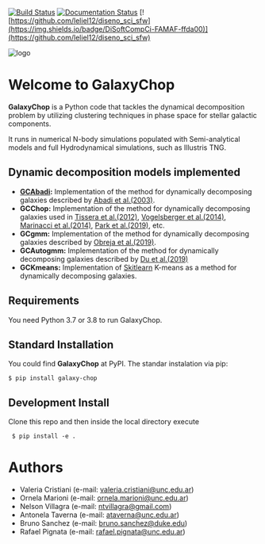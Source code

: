 [![Build Status](https://travis-ci.com/vcristiani/galaxy-chop.svg?branch=master)](https://travis-ci.com/vcristiani/galaxy-chop)
[![Documentation Status](https://readthedocs.org/projects/galaxy-chop/badge/?version=master)](https://galaxy-chop.readthedocs.io/en/master/?badge=master)
[![https://github.com/leliel12/diseno_sci_sfw](https://img.shields.io/badge/DiSoftCompCi-FAMAF-ffda00)](https://github.com/leliel12/diseno_sci_sfw)

![logo](https://github.com/vcristiani/galaxy-chop/blob/master/docs/galaxychop_logo.png)

# Welcome to **GalaxyChop**

**GalaxyChop**  is a Python code that tackles the dynamical decomposition problem by utilizing clustering techniques in phase space for stellar galactic components.

It runs in numerical N-body simulations populated with Semi-analytical models and full Hydrodynamical simulations, such as Illustris TNG.

## Dynamic decomposition models implemented
- **[GCAbadi](https://galaxy-chop.readthedocs.io/en/master/api/galaxychop.html#galaxychop.models.GCAbadi):** Implementation of the method for dynamically decomposing galaxies described by [Abadi et al.(2003)](https://ui.adsabs.harvard.edu/abs/2003ApJ...597...21Aabstract). 
- **GCChop:** Implementation of the method for dynamically decomposing galaxies used in [Tissera et al.(2012)](https://ui.adsabs.harvard.edu/abs/2012MNRAS.420..255T/abstract), [Vogelsberger et al.(2014)](https://ui.adsabs.harvard.edu/abs/2014MNRAS.444.1518V/abstract), [Marinacci et al.(2014)](https://ui.adsabs.harvard.edu/abs/2014MNRAS.437.1750M/abstract), [Park et al.(2019)](https://ui.adsabs.harvard.edu/abs/2019ApJ...883...25P/abstract), etc.
- **GCgmm:** Implementation of the method for dynamically decomposing galaxies described by [Obreja et al.(2019)](https://ui.adsabs.harvard.edu/abs/2019MNRAS.487.4424O/abstract).
- **GCAutogmm:** Implementation of the method for dynamically decomposing galaxies described by [Du et al.(2019)](https://ui.adsabs.harvard.edu/abs/2019ApJ...884..129D/abstract)
- **GCKmeans:** Implementation of [Skitlearn](https://scikit-learn.org/stable/about.html#citing-scikit-learn) K-means as a method for dynamically decomposing galaxies. 

## Requirements

You need Python 3.7 or 3.8 to run GalaxyChop.

## Standard Installation

You could find **GalaxyChop**  at PyPI. The standar instalation via pip:

    $ pip install galaxy-chop

## Development Install

Clone this repo and then inside the local directory execute

     $ pip install -e .

# Authors
- Valeria Cristiani (e-mail: valeria.cristiani@unc.edu.ar)
- Ornela Marioni (e-mail: ornela.marioni@unc.edu.ar)
- Nelson Villagra (e-mail: ntvillagra@gmail.com)
- Antonela Taverna (e-mail: ataverna@unc.edu.ar)
- Bruno Sanchez (e-mail: bruno.sanchez@duke.edu)
- Rafael Pignata (e-mail: rafael.pignata@unc.edu.ar)

